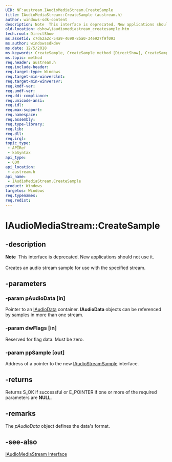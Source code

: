 ```yaml
---
UID: NF:austream.IAudioMediaStream.CreateSample
title: IAudioMediaStream::CreateSample (austream.h)
author: windows-sdk-content
description: Note  This interface is deprecated. New applications should not use it. Creates an audio stream sample for use with the specified stream.
old-location: dshow\iaudiomediastream_createsample.htm
tech.root: DirectShow
ms.assetid: c7d62a2c-54a9-4690-8ba0-34e927f9f093
ms.author: windowssdkdev
ms.date: 12/5/2018
ms.keywords: CreateSample, CreateSample method [DirectShow], CreateSample method [DirectShow],IAudioMediaStream interface, IAudioMediaStream interface [DirectShow],CreateSample method, IAudioMediaStream.CreateSample, IAudioMediaStream::CreateSample, IAudioMediaStreamCreateSample, austream/IAudioMediaStream::CreateSample, dshow.iaudiomediastream_createsample
ms.topic: method
req.header: austream.h
req.include-header: 
req.target-type: Windows
req.target-min-winverclnt: 
req.target-min-winversvr: 
req.kmdf-ver: 
req.umdf-ver: 
req.ddi-compliance: 
req.unicode-ansi: 
req.idl: 
req.max-support: 
req.namespace: 
req.assembly: 
req.type-library: 
req.lib: 
req.dll: 
req.irql: 
topic_type:
 - APIRef
 - kbSyntax
api_type:
 - COM
api_location:
 - austream.h
api_name:
 - IAudioMediaStream.CreateSample
product: Windows
targetos: Windows
req.typenames: 
req.redist: 
---
```


# IAudioMediaStream::CreateSample


## -description



<div class="alert"><b>Note</b>  This interface is deprecated. New applications should not use it.</div>
<div> </div>
Creates an audio stream sample for use with the specified stream.




## -parameters




### -param pAudioData [in]

Pointer to an <a href="https://msdn.microsoft.com/en-us/library/Dd389513(v=VS.85).aspx">IAudioData</a> container. <b>IAudioData</b> objects can be referenced by samples in more than one stream.


### -param dwFlags [in]

Reserved for flag data. Must be zero.


### -param ppSample [out]

Address of a pointer to the new <a href="https://msdn.microsoft.com/en-us/library/Dd389520(v=VS.85).aspx">IAudioStreamSample</a> interface.


## -returns



Returns S_OK if successful or E_POINTER if one or more of the required parameters are <b>NULL</b>.




## -remarks



The <i>pAudioData</i> object defines the data's format.




## -see-also




<a href="https://msdn.microsoft.com/en-us/library/Dd389516(v=VS.85).aspx">IAudioMediaStream Interface</a>
 

 

